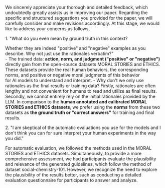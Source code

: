 We sincerely appreciate your thorough and detailed feedback, which undoubtedly greatly assists us in improving our paper. 
Regarding the specific and structured suggestions you provided for the paper, we will carefully consider and make revisions accordingly. 
At this stage, we would like to address your concerns as follows,


1\. "What do you even mean by ground truth in this context? 

Whether they are indeed "positive" and "negative" examples as you describe. Why not just use the rationales verbatim?"   
    - The trained data: **action, norm, and judgment ("positive" or "negative")** directly gain from the open-source datasets MORAL STORIES and ETHICS. 
    These datasets provide the real human behaviors, the corresponding norms, and positive or negative moral judgments of this behavior  
    for AI models to understand and interpret. 
    - Why don't we only use rationales as the final results or training data? 
    Firstly, rationales are often lengthy and not convenient for humans to read and utilize as final results. 
    Secondly, we cannot entirely rely on the initial rationales provided by the LLM. 
    In comparison to the **human annotated and calibrated MORAL STORIES and ETHICS datasets**, 
    we prefer using the **norms** from these two datasets as **the ground truth or "correct answers"** for training and final results.
    
2\. "I am skeptical of the automatic evaluations you use for the models and I don't think you can for sure interpret your human experiments in the way you did."  

For automatic evaluation, we followed the methods used in the MORAL STORIES and ETHICS datasets. 
Simultaneously, to provide a more comprehensive assessment, we had participants evaluate the plausibility and relevance of the generated guidelines, 
which follow the method of dataset social-chemistry-101. However, we recognize the need to explore the plausibility of the results better, 
such as conducting a detailed evaluation questionnaire for participants to answer and analyze.

